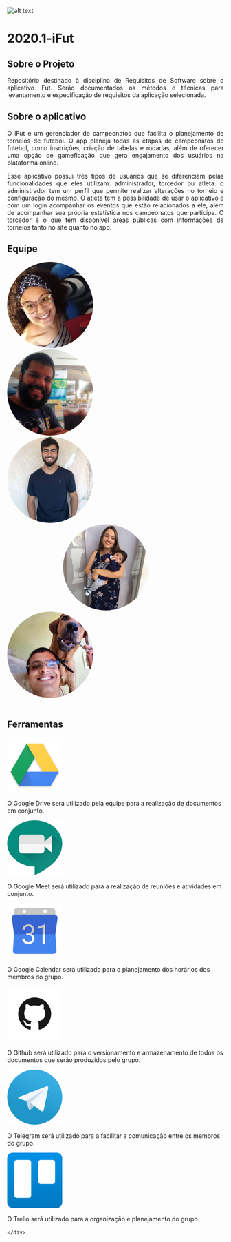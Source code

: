 ![alt text](https://www.ifut.com.br/statics/ifut.png "Logo iFut")

# 2020.1-iFut

## Sobre o Projeto

<p align="justify"> Repositório destinado à disciplina de Requisitos de Software sobre o aplicativo iFut. Serão
	documentados os métodos e técnicas para levantamento e especificação de requisitos da aplicação selecionada.</p>

## Sobre o aplicativo

<p align="justify"> O iFut é um gerenciador de campeonatos que facilita o planejamento de torneios de futebol. O app
	planeja todas as etapas de campeonatos de futebol, como inscrições, criação de tabelas e rodadas, além de oferecer
	uma opção de gameficação que gera engajamento dos usuários na plataforma online. </p>
	<p align="justify">Esse aplicativo possui três tipos de usuários que se diferenciam pelas funcionalidades que eles utilizam: administrador, torcedor ou atleta. o administrador tem um perfil que permite realizar alterações no torneio e configuração do mesmo. O atleta tem a possibilidade de usar o aplicativo e com um login acompanhar os eventos que estão relacionados a ele, além de acompanhar sua própria estatística nos campeonatos que participa. O torcedor é o que tem disponível áreas públicas com informações de torneios tanto no site quanto no app.</p>

## Equipe

<div class="container">
	<div class="row">
		<div class="col">
			<a href="https://github.com/brunaalmeidasantos"><img class="image-perfil" src="./images/bruna.jpg"
					width="200" height="200" style="border-radius:50%;"></a>
		</div>
		<div class="col">
			<a href="https://github.com/damarcones"><img class="image-perfil" src="./images/damarcondes.jpg" width="200"
					height="200" style="border-radius:50%;"></a>
		</div>
		<div class="col">
			<a href="https://github.com/geraldovictor"><img class="image-perfil" src="./images/geraldo.jpg" width="200"
					height="200" style="border-radius:50%;"></a>
		</div>
	</div>
	<div class="row">
		<div class="col" style="margin-left: 130px;">
			<a href="https://github.com/isabellacgmsa"><img class="image-perfil" src="./images/isabella.jpg" width="200"
					height="200" style="border-radius:50%;"></a>
		</div>
		<div class="col" style="margin-right: 130px;">
			<a href="https://github.com/LucasPLopes"><img class="image-perfil" src="./images/lucas.jpg" width="200"
					height="200" style="border-radius:50%;"></a>
		</div>
	</div>
</div>

<br />

## Ferramentas

<div class="container text-justify">
	<div class="row">
		<div class="col">
			<img width="128" height="128" src="./images/drive.png">
			<p>O Google Drive será utilizado pela equipe para a realização de documentos em conjunto.</p>
		</div>
		<div class="col">
			<img width="128" height="128" src="./images/meet.com.svg">
			<p>O Google Meet será utilizado para a realização de reuniões e atividades em conjunto.</p>
		</div>
		<div class="col">
			<img width="128" height="128" src="./images/calendar.png">
			<p>O Google Calendar será utilizado para o planejamento dos horários dos membros do grupo.</p>
		</div>
	</div>
	<div class="row">
		<div class="col">
			<img width="128" height="128" src="./images/github.png">
			<p>O Github será utilizado para o versionamento e armazenamento de todos os documentos que serão produzidos
				pelo grupo.</p>
			</div>
			<div class="col">
				<img width="128" height="128" src="./images/telegram.png">
				<p>O Telegram será utilizado para a facilitar a comunicação entre os membros do grupo.</p>
			</div>
			<div class="col">
				<img width="128" height="128" src="./images/trello.png">
				<p>O Trello será utilizado para a organização e planejamento do grupo.</p>
			</div>

	</div>
</div>
